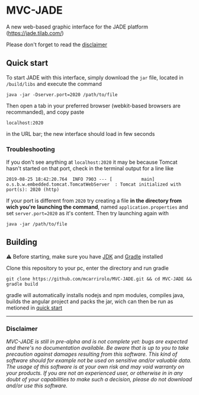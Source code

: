 # MVC-JADE

A new web-based graphic interface for the JADE platform (https://jade.tilab.com/)

Please don't forget to read the [disclaimer](#disclaimer)

## Quick start

To start JADE with this interface, simply download the `jar` file, located in `/build/libs` and execute the command
```
java -jar -Dserver.port=2020 /path/to/file
```

Then open a tab in your preferred browser (webkit-based browsers are recommanded), and copy paste 
```
localhost:2020
```
in the URL bar; the new interface should load in few seconds

### Troubleshooting

If you don't see anything at `localhost:2020` it may be because Tomcat hasn't started on that port, check in the terminal output for a line like
```
2019-08-25 18:42:20.764  INFO 7903 --- [           main] o.s.b.w.embedded.tomcat.TomcatWebServer  : Tomcat initialized with port(s): 2020 (http)
```
If your port is different from `2020` try creating a file **in the directory from wich you're launching the command**, named `application.properties` and set `server.port=2020` as it's content. Then try launching again with
```
java -jar /path/to/file
```

## Building

:warning: Before starting, make sure you have [JDK](https://www.oracle.com/technetwork/java/javase/downloads/index.html) and [Gradle](https://gradle.org/install/) installed

Clone this repository to your pc, enter the directory and run gradle
```
git clone https://github.com/mcarrirolo/MVC-JADE.git && cd MVC-JADE && gradle build
```

gradle will automatically installs nodejs and npm modules, compiles java, builds the angular project and packs the jar, wich can then be run as metioned in [quick start](#quick-start)


***
### Disclaimer
*MVC-JADE is still in pre-alpha and is not complete yet: bugs are expected and there's no documentation available. Be aware that is up to you to take precaution against damages resulting from this software. This kind of software should for example not be used on sensitive and/or valuable data. The usage of this software is at your own risk and may void warranty on your products. If you are not an experienced user, or otherwise in in any doubt of your capabilities to make such a decision, please do not download and/or use this software.*


